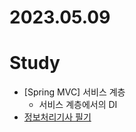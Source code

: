 # 2023.05.09

# Study
* [Spring MVC] 서비스 계층
  * 서비스 계층에서의 DI
* [정보처리기사 필기](https://dyfhfhd56.tistory.com/manage/posts/)
